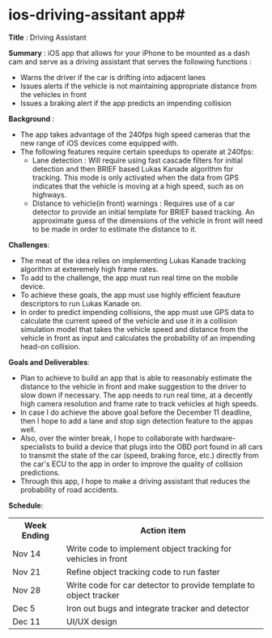 # ios-driving-assitant app#

**Title** : Driving Assistant

**Summary** :
iOS app that allows for your iPhone to be mounted as a dash cam and serve as a driving assistant that serves the following functions :
- Warns the driver if the car is drifting into adjacent lanes
- Issues alerts if the vehicle is not maintaining appropriate distance from the vehicles in front
- Issues a braking alert if the app predicts an impending collision


**Background** : 
- The app takes advantage of the 240fps high speed cameras that the new range of iOS devices come equipped with.
- The following features require certain speedups to operate at 240fps:
  - Lane detection : Will require using fast cascade filters for initial detection and then BRIEF based Lukas Kanade algorithm for tracking. This mode is only activated when the data from GPS indicates that the vehicle is moving at a high speed, such as on highways.
  - Distance to vehicle(in front) warnings : Requires use of a car detector to provide an initial template for BRIEF based tracking. An approximate guess of the dimensions of the vehicle in front will need to be made in order to estimate the distance to it.

**Challenges**:

- The meat of the idea relies on implementing Lukas Kanade tracking algorithm at exteremely high frame rates.
- To add to the challenge, the app must run real time on the mobile device.
- To achieve these goals, the app must use highly efficient feauture descriptors to run Lukas Kanade on.
- In order to predict impending collisions, the app must use GPS data to calculate the current speed of the vehicle and use it in a collision simulation model that takes the vehicle speed and distance from the vehicle in front as input and calculates the probability of an impending head-on collision.

**Goals and Deliverables**:

- Plan to achieve to build an app that is able to reasonably estimate the distance to the vehicle in front and make suggestion to the driver to slow down if necessary. The app needs to run real time, at a decently high camera resolution and frame rate to track vehicles at high speeds.
- In case I do achieve the above goal before the December 11 deadline, then I hope to add a lane and stop sign detection feature to the appas well.
- Also, over the winter break, I hope to collaborate with hardware-specialists to build a device that plugs into the OBD port found in all cars to transmit the state of the car (speed, braking force, etc.) directly from the car's ECU to the app in order to improve the quality of collision predictions.
- Through this app, I hope to make a driving assistant that reduces the probability of road accidents.

**Schedule**:
<table class="tg">
  <tr>
    <th class="tg-yw4l">Week Ending</th>
    <th class="tg-yw4l">Action item</th>
  </tr>
  <tr>
    <td class="tg-yw4l">Nov 14</td>
    <td class="tg-yw4l">Write code to implement object tracking for vehicles in front</td>
  </tr>
  <tr>
    <td class="tg-yw4l">Nov 21</td>
    <td class="tg-yw4l">Refine object tracking code to run faster</td>
  </tr>
  <tr>
    <td class="tg-yw4l">Nov 28</td>
    <td class="tg-yw4l">Write code for car detector to provide template to object tracker</td>
  </tr>
  <tr>
    <td class="tg-yw4l">Dec 5</td>
    <td class="tg-yw4l">Iron out bugs and integrate tracker and detector</td>
  </tr>
  <tr>
    <td class="tg-yw4l">Dec 11</td>
    <td class="tg-yw4l">UI/UX design</td>
  </tr>
</table>
